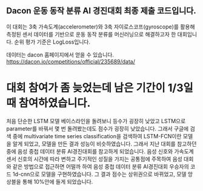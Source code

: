 ## Dacon 운동 동작 분류 AI 경진대회 최종 제출 코드입니다.
이 대회는 3축 가속도계(accelerometer)와 3축 자이로스코프(gyroscope)를 활용해 측정된 센서 데이터를 기반으로 운동 동작 분류를 머신러닝으로 해결하고자 한 대회입니다.
순위 평가 기준은 LogLoss입니다.

데이터는 dacon 홈페이지에서 얻을 수 있습니다.
https://dacon.io/competitions/official/235689/data/

# 대회 참여가 좀 늦었는데  남은 기간이 1/3일 때 참여하였습니다.
처음 단순한 LSTM 모델 베이스라인을 돌려보니 등수가 굉장히 낮았고
LSTM으로 parameter를 바꿔서 몇 번 돌려봤는데도 점수가 굉장히 낮았습니다.
그래서 구글에 검색 중에 multivariate time series classification을 검색하여 LSTM-FCN이란 모델을 알게 되었고,
모델을 만든 결과 성능이 비슷하였습니다.
그래서 지난 대회를 참고하던 중에 음성 중첩 데이터 분류 AI경진대회를 참고하게 되었습니다.
음성 신호와 가속도계 센서 신호의 시간에 따라 변하고 주기적인 성질을 가지는 공통점에 주목하여
음성 대회와 같은 방법으로 접근하면 어떨까 하여
음성 중첩 데이터 분류 AI경진대회 우승자의 코드 1d-cnn으로 모델을 구현하였습니다.
그 결과 점수는 상위권으로 바뀌었고, 모델 앙상블을 통해 10%안에 들게 되었습니다.


